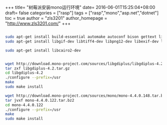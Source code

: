 +++
title= "树莓派安装mono运行环境"
date= 2016-06-01T15:25:04+08:00
draft= false
categories = ["rasp"]
tags = ["rasp","mono","asp.net","dotnet"]
toc = true
author = "zls3201"
author_homepage =  "http://www.zls3201.com/"
+++

```bash

sudo apt-get install build-essential automake autoconf bison gettext libtool libglib2.0-dev libfreetype6-dev libfontconfig-dev
sudo apt-get install libgif-dev libtiff4-dev libpng12-dev libexif-dev libx11-dev libxft-dev libjpeg-dev

sudo apt-get install libcairo2-dev


wget http://download.mono-project.com/sources/libgdiplus/libgdiplus-4.2.tar.gz
tar zxf libgdiplus-4.2.tar.gz
cd libgdiplus-4.2 
./configure --prefix=/usr
make
sudo make install

wget http://download.mono-project.com/sources/mono/mono-4.4.0.148.tar.bz2
tar jvxf mono-4.4.0.122.tar.bz2
cd mono-4.4.0.122
./configure --prefix=/usr
make
sudo make install
```
